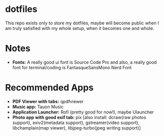 # dotfiles

This repo exists only to store my dotfiles, maybe will become public when I am truly satisfied with my whole setup, when it becomes one and whole.

# Notes
* **Fonts:** A really good ui font is Source Code Pro and also, a really good font for terminal/coding is FantasqueSansMono Nerd Font

# Recommended Apps
* **PDF Viewer with tabs:** qpdfviewer
* **Music app:** Tauon Music 
* **Application Launcher:** Rofi (pretty good for now!), maybe Ulauncher
* **Photo app with good exif tab:** pix [also install: dcraw(raw photos support), exiv2(metadata support), gstreamer(video support), libchamplain(map viewer), libjpeg-turbo(jpeg writing support)]
